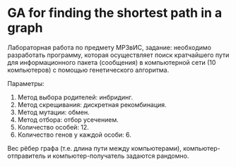# GA for finding the shortest path in a graph
Лабораторная работа по предмету МРЗвИС, задание: необходимо разработать программу, которая осуществляет поиск кратчайшего пути для 
информационного пакета (сообщения) в компьютерной сети (10 компьютеров) с помощью генетического алгоритма.

Параметры:
  1. Метод выбора родителей: инбридинг.
  2. Метод скрещивания: дискретная рекомбинация.
  3. Метод мутации: обмен.
  4. Метод отбора: отбор усечением.
  5. Количество особей: 12.
  6. Количество генов у каждой особи: 6.

Вес рёбер графа (т.е. длина пути между компьютерами), компьютер-отправитель и компьютер-получатель задаются рандомно.
